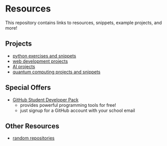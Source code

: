 # Resources

This repository contains links to resources, snippets, example projects, and more!

## Projects

- [python exercises and snippets](https://github.com/stars/RoJuan230/lists/python)
- [web development projects](https://github.com/stars/RoJuan230/lists/web-dev)
- [AI projects](https://github.com/stars/RoJuan230/lists/ai)
- [quantum computing projects and snippets](https://github.com/stars/RoJuan230/lists/quantum-computing)

## Special Offers

- [GitHub Student Developer Pack](https://education.github.com/pack/offers)
  - provides powerful programming tools for free!
  - just signup for a GitHub account with your school email

## Other Resources
- [random repositories](https://github.com/stars/RoJuan230/lists/random-repos-resources)

